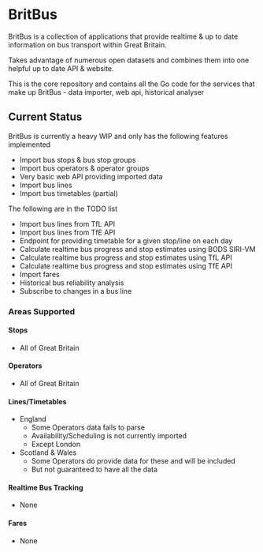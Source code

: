 # BritBus

BritBus is a collection of applications that provide realtime & up to date information on bus transport within Great Britain.

Takes advantage of numerous open datasets and combines them into one helpful up to date API & website.

This is the core repository and contains all the Go code for the services that make up BritBus - data importer, web api, historical analyser

## Current Status
BritBus is currently a heavy WIP and only has the following features implemented

* Import bus stops & bus stop groups
* Import bus operators & operator groups
* Very basic web API providing imported data
* Import bus lines
* Import bus timetables (partial)

The following are in the TODO list

* Import bus lines from TfL API
* Import bus lines from TfE API
* Endpoint for providing timetable for a given stop/line on each day
* Calculate realtime bus progress and stop estimates using BODS SIRI-VM
* Calculate realtime bus progress and stop estimates using TfL API
* Calculate realtime bus progress and stop estimates using TfE API
* Import fares
* Historical bus reliability analysis
* Subscribe to changes in a bus line

### Areas Supported

#### Stops
* All of Great Britain

#### Operators
* All of Great Britain

#### Lines/Timetables
* England
  * Some Operators data fails to parse
  * Availability/Scheduling is not currently imported
  * Except London
* Scotland & Wales
  * Some Operators do provide data for these and will be included
  * But not guaranteed to have all the data

#### Realtime Bus Tracking
* None

#### Fares
* None
